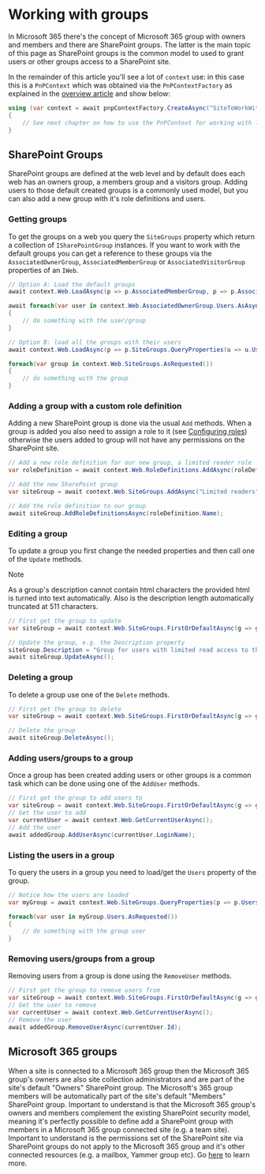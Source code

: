 # Working with groups

In Microsoft 365 there's the concept of Microsoft 365 group with owners and members and there are SharePoint groups. The latter is the main topic of this page as SharePoint groups is the common model to used to grant users or other groups access to a SharePoint site.

In the remainder of this article you'll see a lot of `context` use: in this case this is a `PnPContext` which was obtained via the `PnPContextFactory` as explained in the [overview article](readme.md) and show below:

```csharp
using (var context = await pnpContextFactory.CreateAsync("SiteToWorkWith"))
{
    // See next chapter on how to use the PnPContext for working with lists
}
```

## SharePoint Groups

SharePoint groups are defined at the web level and by default does each web has an owners group, a members group and a visitors group. Adding users to those default created groups is a commonly used model, but you can also add a new group with it's role definitions and users.

### Getting groups

To get the groups on a web you query the `SiteGroups` property which return a collection of `ISharePointGroup` instances. If you want to work with the default groups you can get a reference to these groups via the `AssociatedOwnerGroup`, `AssociatedMemberGroup` or `AssociatedVisitorGroup` properties of an `IWeb`.

```csharp
// Option A: Load the default groups
await context.Web.LoadAsync(p => p.AssociatedMemberGroup, p => p.AssociatedOwnerGroup, p => p.AssociatedVisitorGroup);

await foreach(var user in context.Web.AssociatedOwnerGroup.Users.AsAsyncEnumerable())
{
    // do something with the user/group
}

// Option B: load all the groups with their users
await context.Web.LoadAsync(p => p.SiteGroups.QueryProperties(u => u.Users));

foreach(var group in context.Web.SiteGroups.AsRequested())
{
    // do something with the group
}
```

### Adding a group with a custom role definition

Adding a new SharePoint group is done via the usual `Add` methods. When a group is added you also need to assign a role to it (see [Configuring roles](./security-intro.md#configuring-roles)) otherwise the users added to group will not have any permissions on the SharePoint site.

```csharp
// Add a new role definition for our new group, a limited reader role
var roleDefinition = await context.Web.RoleDefinitions.AddAsync(roleDefName, Model.SharePoint.RoleType.Reader, new Model.SharePoint.PermissionKind[] { Model.SharePoint.PermissionKind.Open });

// Add the new SharePoint group
var siteGroup = await context.Web.SiteGroups.AddAsync("Limited readers");

// Add the role definition to our group
await siteGroup.AddRoleDefinitionsAsync(roleDefinition.Name);
```

### Editing a group

To update a group you first change the needed properties and then call one of the `Update` methods.

> [!Note]
> As a group's description cannot contain html characters the provided html is turned into text automatically. Also is the description length automatically truncated at 511 characters.

```csharp
// First get the group to update
var siteGroup = await context.Web.SiteGroups.FirstOrDefaultAsync(g => g.Title == "Limited readers");

// Update the group, e.g. the Description property
siteGroup.Description = "Group for users with limited read access to this site";
await siteGroup.UpdateAsync();
```

### Deleting a group

To delete a group use one of the `Delete` methods.

```csharp
// First get the group to delete
var siteGroup = await context.Web.SiteGroups.FirstOrDefaultAsync(g => g.Title == "Limited readers");

// Delete the group
await siteGroup.DeleteAsync();
```

### Adding users/groups to a group

Once a group has been created adding users or other groups is a common task which can be done using one of the `AddUser` methods.

```csharp
// First get the group to add users to
var siteGroup = await context.Web.SiteGroups.FirstOrDefaultAsync(g => g.Title == "Limited readers");
// Get the user to add
var currentUser = await context.Web.GetCurrentUserAsync();
// Add the user
await addedGroup.AddUserAsync(currentUser.LoginName);
```

### Listing the users in a group

To query the users in a group you need to load/get the `Users` property of the group.

```csharp
// Notice how the users are loaded
var myGroup = await context.Web.SiteGroups.QueryProperties(p => p.Users).FirstOrDefaultAsync(g => g.Title == "Limited readers");

foreach(var user in myGroup.Users.AsRequested())
{
    // do something with the group user
}
```

### Removing users/groups from a group

Removing users from a group is done using the `RemoveUser` methods.

```csharp
// First get the group to remove users from
var siteGroup = await context.Web.SiteGroups.FirstOrDefaultAsync(g => g.Title == "Limited readers");
// Get the user to remove
var currentUser = await context.Web.GetCurrentUserAsync();
// Remove the user
await addedGroup.RemoveUserAsync(currentUser.Id);
```

## Microsoft 365 groups

When a site is connected to a Microsoft 365 group then the Microsoft 365 group's owners are also site collection administrators and are part of the site's default "Owners" SharePoint group. The Microsoft's 365 group members will be automatically part of the site's default "Members" SharePoint group. Important to understand is that the Microsoft 365 group's owners and members complement the existing SharePoint security model, meaning it's perfectly possible to define add a SharePoint group with members in a Microsoft 365 group connected site (e.g. a team site). Important to understand is the permissions set of the SharePoint site via SharePoint groups do not apply to the Microsoft 365 group and it's other connected resources (e.g. a mailbox, Yammer group etc). Go [here](https://docs.microsoft.com/en-us/sharepoint/dev/transform/modernize-connect-to-office365-group) to learn more.
